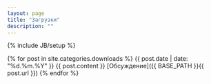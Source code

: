 ```yaml
---
layout: page
title: "Загрузки"
description: ""
---
```

{% include JB/setup %}

{% for post in site.categories.downloads %}
  {{ post.date | date: "%d.%m.%Y" }}
  {{ post.content }}
  [Обсуждение]({{ BASE_PATH }}{{ post.url }})
{% endfor %}